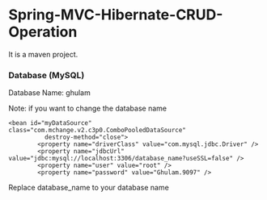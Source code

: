 # Spring-MVC-Hibernate-CRUD-Operation

It is a maven project.

### Database  (MySQL)
Database Name: ghulam

Note: if you want to change the database name

```
<bean id="myDataSource" class="com.mchange.v2.c3p0.ComboPooledDataSource"
          destroy-method="close">
        <property name="driverClass" value="com.mysql.jdbc.Driver" />
        <property name="jdbcUrl" value="jdbc:mysql://localhost:3306/database_name?useSSL=false" />
        <property name="user" value="root" />
        <property name="password" value="Ghulam.9097" />
```
Replace database_name to your database name
